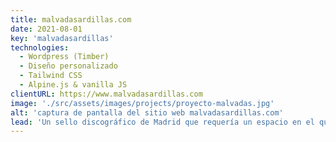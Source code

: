 ```yaml
---
title: malvadasardillas.com
date: 2021-08-01
key: 'malvadasardillas'
technologies:
  - Wordpress (Timber)
  - Diseño personalizado
  - Tailwind CSS
  - Alpine.js & vanilla JS
clientURL: https://www.malvadasardillas.com
image: './src/assets/images/projects/proyecto-malvadas.jpg'
alt: 'captura de pantalla del sitio web malvadasardillas.com'
lead: 'Un sello discográfico de Madrid que requería un espacio en el que mostrar la actividad de sus artistas a modo de revista cultural. Tanto el sello como sus proyectos musicales tienen mucha personalidad y un estilo propio, por lo que el diseño web debía adaptarse a ellos y captar su esencia.'
---
```

